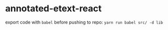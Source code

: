 # annotated-etext-react
export code with `babel` before pushing to repo:
```yarn run babel src/ -d lib```
